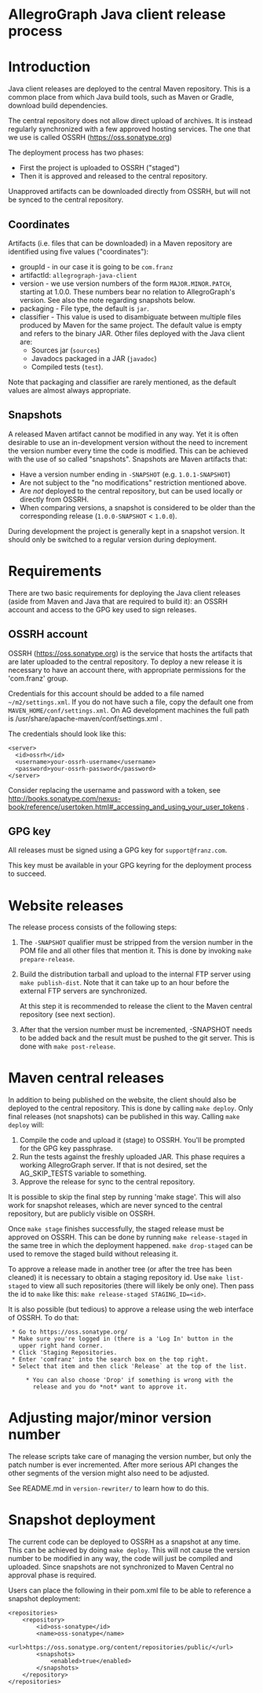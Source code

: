 AllegroGraph Java client release process
========================================

# Introduction

Java client releases are deployed to the central Maven repository. This 
is a common place from which Java build tools, such as Maven or Gradle, 
download build dependencies.

The central repository does not allow direct upload of archives. It is 
instead regularly synchronized with a few approved hosting services. The 
one that we use is called OSSRH (https://oss.sonatype.org)

The deployment process has two phases:

  * First the project is uploaded to OSSRH ("staged")
  * Then it is approved and released to the central repository.

Unapproved artifacts can be downloaded directly from OSSRH, but will not 
be synced to the central repository.

Coordinates
-----------
Artifacts (i.e. files that can be downloaded) in a Maven repository are 
identified using five values ("coordinates"):

   * groupId - in our case it is going to be `com.franz`
   * artifactId: `allegrograph-java-client`
   * version -  we use version numbers of the form `MAJOR.MINOR.PATCH`,
     starting at 1.0.0. These numbers bear no relation to AllegroGraph's 
     version. See also the note regarding snapshots below.
   * packaging - File type, the default is `jar`.
   * classifier - This value is used to disambiguate between multiple 
     files produced by Maven for the same project. The default value 
     is empty and refers to the binary JAR. Other files deployed with 
     the Java client are:
       * Sources jar (`sources`)
       * Javadocs packaged in a JAR (`javadoc`)
       * Compiled tests (`test`).
        
Note that packaging and classifier are rarely mentioned, as the default 
values are almost always appropriate.

Snapshots
---------
A released Maven artifact cannot be modified in any way. Yet it is often 
desirable to use an in-development version without the need to increment 
the version number every time the code is modified. This can be achieved 
with the use of so called "snapshots". Snapshots are Maven artifacts 
that:

   * Have a version number ending in `-SNAPSHOT` (e.g. `1.0.1-SNAPSHOT`)
   * Are not subject to the "no modifications" restriction mentioned
     above.
   * Are *not* deployed to the central repository, but can be used 
     locally or directly from OSSRH.
   * When comparing versions, a snapshot is considered to be older
     than the corresponding release (`1.0.0-SNAPSHOT` < `1.0.0`).
     
During development the project is generally kept in a snapshot version.
It should only be switched to a regular version during deployment.

# Requirements

There are two basic requirements for deploying the Java client releases 
(aside from Maven and Java that are required to build it): an OSSRH 
 account and access to the GPG key used to sign releases.

## OSSRH account

OSSRH (https://oss.sonatype.org) is the service that hosts the artifacts 
that are later uploaded to the central repository. To deploy a new 
release it is necessary to have an account there, with appropriate 
permissions for the 'com.franz' group.

Credentials for this account should be added to a file named 
`~/m2/settings.xml`. If you do not have such a file, copy the default 
one from `MAVEN_HOME/conf/settings.xml`. On AG development machines the 
full path is /usr/share/apache-maven/conf/settings.xml .

The credentials should look like this: 

```
<server>
  <id>ossrh</id>
  <username>your-ossrh-username</username>
  <password>your-ossrh-password</password>
</server>
```

Consider replacing the username and password with a token, see
http://books.sonatype.com/nexus-book/reference/usertoken.html#_accessing_and_using_your_user_tokens .

## GPG key

All releases must be signed using a GPG key for `support@franz.com`.
 
This key must be available in your GPG keyring for the deployment 
process to succeed. 

# Website releases

The release process consists of the following steps:

1. The `-SNAPSHOT` qualifier must be stripped from the version number
   in the POM file and all other files that mention it. This is done
   by invoking `make prepare-release`.

2. Build the distribution tarball and upload to the internal FTP
   server using `make publish-dist`. Note that it can take up to an
   hour before the external FTP servers are synchronized.

   At this step it is recommended to release the client to the Maven
   central repository (see next section).

3. After that the version number must be incremented, -SNAPSHOT needs
   to be added back and the result must be pushed to the git
   server. This is done with `make post-release`.

# Maven central releases

In addition to being published on the website, the client should also
be deployed to the central repository. This is done by calling `make
deploy`. Only final releases (not snapshots) can be published in this
way. Calling `make deploy` will:

1. Compile the code and upload it (stage) to OSSRH. You'll be 
   prompted for the GPG key passphrase.
2. Run the tests against the freshly uploaded JAR. This phase requires 
   a working AllegroGraph server. If that is not desired, set the
   AG_SKIP_TESTS variable to something.
3. Approve the release for sync to the central repository.

It is possible to skip the final step by running 'make stage'. This
will also work for snapshot releases, which are never synced to the
central repository, but are publicly visible on OSSRH.

Once `make stage` finishes successfully, the staged release must be
approved on OSSRH. This can be done by running `make release-staged`
in the same tree in which the deployment happened. `make drop-staged`
can be used to remove the staged build without releasing it.

To approve a release made in another tree (or after the tree has been
cleaned) it is necessary to obtain a staging repository id. Use `make
list-staged` to view all such repositories (there will likely be only
one). Then pass the id to `make` like this: `make release-staged
STAGING_ID=<id>`.

It is also possible (but tedious) to approve a release using the web
interface of OSSRH. To do that:
   
     * Go to https://oss.sonatype.org/ 
     * Make sure you're logged in (there is a 'Log In' button in the 
       upper right hand corner.
     * Click 'Staging Repositories.
     * Enter 'comfranz' into the search box on the top right.
     * Select that item and then click 'Release` at the top of the list.
         
         * You can also choose 'Drop' if something is wrong with the 
           release and you do *not* want to approve it.
     
# Adjusting major/minor version number

The release scripts take care of managing the version number, but only
the patch number is ever incremented. After more serious API changes
the other segments of the version might also need to be adjusted.

See README.md in `version-rewriter/` to learn how to do this.

# Snapshot deployment

The current code can be deployed to OSSRH as a snapshot at any time. 
This can be achieved by doing `make deploy`. This will not cause the 
version number to be modified in any way, the code will just be compiled
and uploaded. Since snapshots are not synchronized to Maven Central no 
approval phase is required.

Users can place the following in their pom.xml file to be able to
reference a snapshot deployment:

```
<repositories>
    <repository>
        <id>oss-sonatype</id>
        <name>oss-sonatype</name>
        <url>https://oss.sonatype.org/content/repositories/public/</url>
        <snapshots>
            <enabled>true</enabled>
        </snapshots>
    </repository>
</repositories>
```

